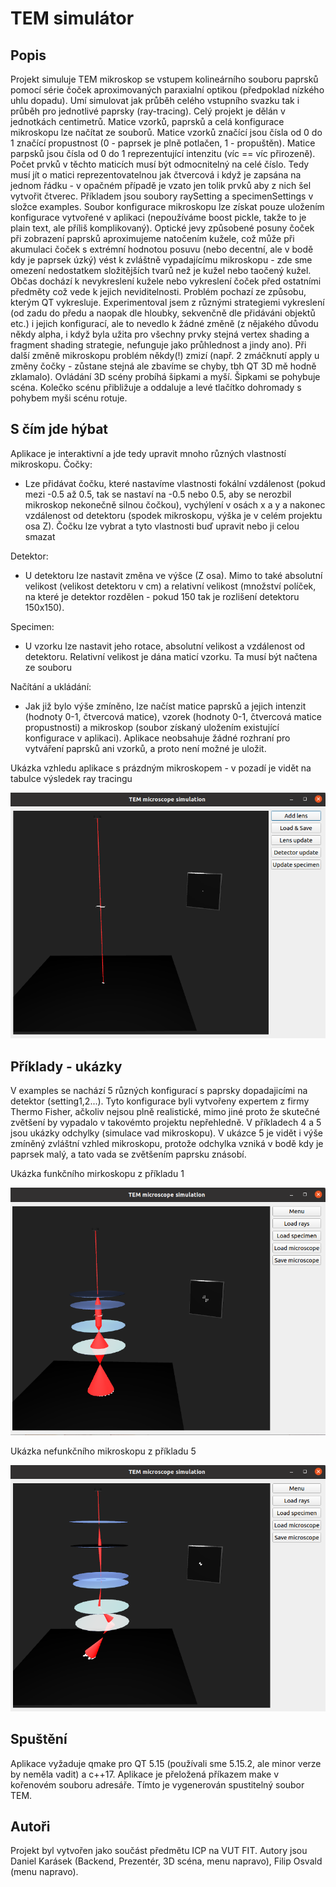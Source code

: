 # TEM simulátor 
## Popis
Projekt simuluje TEM mikroskop se vstupem kolineárního souboru paprsků pomocí série čoček aproximovaných paraxialní optikou (předpoklad nízkého uhlu dopadu). Umí simulovat jak průběh celého vstupního svazku tak i průběh pro jednotlivé paprsky (ray-tracing). Celý projekt je dělán v jednotkách centimetrů. Matice vzorků, paprsků a celá konfigurace mikroskopu lze načítat ze souborů. Matice vzorků značící jsou čísla od 0 do 1 značící propustnost (0&nbsp;-&nbsp;paprsek je plně potlačen, 1&nbsp;-&nbsp;propuštěn). Matice parpsků jsou čísla od 0 do 1 reprezentující intenzitu (víc == víc přirozeně). Počet prvků v těchto maticích musí být odmocnitelný na celé číslo. Tedy musí jít o matici reprezentovatelnou jak čtvercová i když je zapsána na jednom řádku - v opačném případě je vzato jen tolik prvků aby z nich šel vytvořit čtverec. Příkladem jsou soubory raySetting a specimenSettings v složce examples. Soubor konfigurace mikroskopu lze získat pouze uložením konfigurace vytvořené v aplikaci (nepoužíváme boost pickle, takže to je plain text, ale příliš komplikovaný). Optické jevy způsobené posuny čoček při zobrazení paprsků aproximujeme natočením kužele, což může při akumulaci čoček s extrémní hodnotou posuvu (nebo decentní, ale v bodě kdy je paprsek úzký) vést k zvláštně vypadajícímu mikroskopu - zde sme omezení nedostatkem složitějších tvarů než je kužel nebo taočený kužel. Občas dochází k nevykreslení kužele nebo vykreslení čoček před ostatními předměty což vede k jejich neviditelnosti. Problém pochazí ze způsobu, kterým QT vykresluje. Experimentoval jsem z různými strategiemi vykreslení (od zadu do  předu a naopak dle hloubky, sekvenčně dle přidáváni objektů etc.) i jejich konfigurací, ale to nevedlo k žádné změně (z nějakého důvodu někdy alpha, i když byla užita pro všechny prvky stejná vertex shading a fragment shading strategie, nefunguje jako průhlednost a jindy ano). Při další změně mikroskopu problém někdy(!) zmizí (např. 2 zmáčknutí apply u změny čočky - zůstane stejná ale zbavíme se chyby, tbh QT 3D mě hodně zklamalo). Ovládání 3D scény probíhá šipkami a myší. Šipkami se pohybuje scéna. Kolečko scénu přibližuje a oddaluje a levé tlačítko dohromady s pohybem myši scénu rotuje.


## S čím jde hýbat
Aplikace je interaktivní a jde tedy upravit mnoho různých vlastností mikroskopu. 
Čočky:
* Lze přidávat čočku, které nastavíme vlastnosti fokální vzdálenost (pokud mezi -0.5 až 0.5, tak se nastaví na -0.5 nebo 0.5, aby se nerozbil mikroskop nekonečně silnou čočkou), vychýlení v osách x a y a nakonec vzdálenost od detektoru (spodek mikroskopu, výška je v celém projektu osa Z). Čočku lze vybrat a tyto vlastnosti buď upravit nebo ji celou smazat 

Detektor:
* U detektoru lze nastavit změna ve výšce (Z osa). Mimo to také absolutní velikost (velikost detektoru v cm) a relativní velikost (množství políček, na které je detektor rozdělen - pokud 150 tak je rozlišení detektoru 150x150).

Specimen:
* U vzorku lze nastavit jeho rotace, absolutní velikost a vzdálenost od detektoru. Relativní velikost je dána maticí vzorku. Ta musí být načtena ze souboru

Načítání a ukládání:
* Jak již bylo výše zmíněno, lze načíst matice paprsků a jejich intenzit (hodnoty 0-1, čtvercová matice), vzorek (hodnoty 0-1, čtvercová matice propustnosti) a mikroskop (soubor získaný uložením existující konfigurace v aplikaci). Aplikace neobsahuje žádné rozhraní pro vytváření paprsků ani vzorků, a proto není možné je uložit.

Ukázka vzhledu aplikace s prázdným mikroskopem - v pozadí je vidět na tabulce výsledek ray tracingu

![Base app view](https://github.com/DanielKarasek/TEM-simulation/blob/main/readme_imgs/basic_view.png)

## Příklady - ukázky
V examples se nachází 5 různých konfigurací s paprsky dopadajicími na detektor (setting1,2...). 
Tyto konfigurace byli vytvořeny expertem z firmy Thermo Fisher, ačkoliv nejsou plně realistické, mimo jiné proto že skutečné zvětšení by vypadalo v takovémto projektu nepřehledně. V příkladech 4 a 5 jsou ukázky odchylky (simulace vad mikroskopu). V ukázce 5 je vidět i výše zmíněný zvláštní vzhled mikroskopu, protože odchylka vzniká v bodě kdy je paprsek malý, a tato vada se zvětšením paprsku znásobí.

Ukázka funkčního mirkoskopu z příkladu 1

![Funkcni](https://github.com/DanielKarasek/TEM-simulation/blob/main/readme_imgs/working_settings.png)

Ukázka nefunkčního mikroskopu z příkladu 5

![Retardovany](https://github.com/DanielKarasek/TEM-simulation/blob/main/readme_imgs/settings_with_err.png)

## Spuštění
Aplikace vyžaduje qmake pro QT 5.15 (používali sme 5.15.2, ale minor verze by neměla vadit) a c++17. Aplikace je přeložená příkazem make v kořenovém souboru adresáře. Tímto je vygenerován spustitelný soubor TEM.

## Autoři
Projekt byl vytvořen jako součást předmětu ICP na VUT FIT. Autory jsou Daniel Karásek (Backend, Prezentér, 3D scéna, menu napravo), Filip Osvald (menu napravo).

